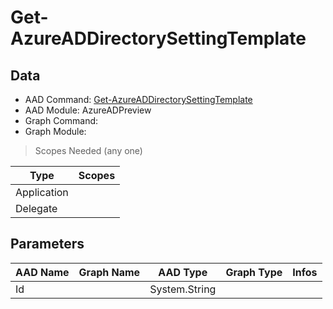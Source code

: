 # Get-AzureADDirectorySettingTemplate

## Data

+ AAD Command: [Get-AzureADDirectorySettingTemplate](https://docs.microsoft.com/en-us/powershell/module/AzureADPreview/Get-AzureADDirectorySettingTemplate)
+ AAD Module: AzureADPreview
+ Graph Command: 
+ Graph Module: 

> Scopes Needed (any one)

|Type|Scopes|
|---|---|
|Application||
|Delegate||

## Parameters

|AAD Name|Graph Name|AAD Type|Graph Type|Infos|
|---|---|---|---|---|
|Id||System.String|||

